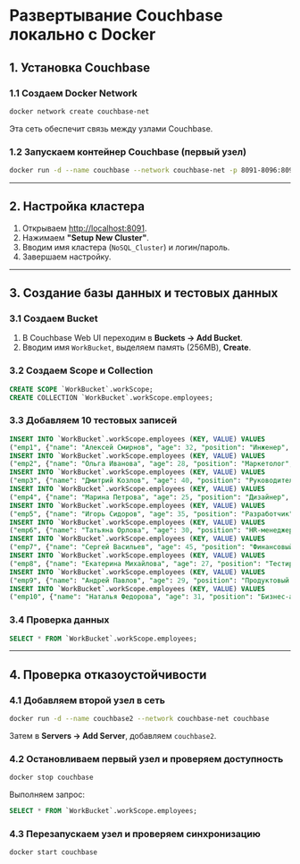 # Развертывание Couchbase локально с Docker

## 1. Установка Couchbase

### 1.1 Создаем Docker Network
```bash
docker network create couchbase-net
```
Эта сеть обеспечит связь между узлами Couchbase.

### 1.2 Запускаем контейнер Couchbase (первый узел)
```bash
docker run -d --name couchbase --network couchbase-net -p 8091-8096:8091-8096 -p 11210:11210 couchbase
```

---

## 2. Настройка кластера
1. Открываем [http://localhost:8091](http://localhost:8091).  
2. Нажимаем **"Setup New Cluster"**.  
3. Вводим имя кластера (`NoSQL_Cluster`) и логин/пароль.  
4. Завершаем настройку.  

---

## 3. Создание базы данных и тестовых данных

### 3.1 Создаем Bucket
1. В Couchbase Web UI переходим в **Buckets → Add Bucket**.  
2. Вводим имя `WorkBucket`, выделяем память (256MB), **Create**.  

### 3.2 Создаем Scope и Collection
```sql
CREATE SCOPE `WorkBucket`.workScope;  
CREATE COLLECTION `WorkBucket`.workScope.employees;
```

### 3.3 Добавляем 10 тестовых записей
```sql
INSERT INTO `WorkBucket`.workScope.employees (KEY, VALUE) VALUES 
("emp1", {"name": "Алексей Смирнов", "age": 32, "position": "Инженер", "city": "Москва"});
INSERT INTO `WorkBucket`.workScope.employees (KEY, VALUE) VALUES 
("emp2", {"name": "Ольга Иванова", "age": 28, "position": "Маркетолог", "city": "Санкт-Петербург"});
INSERT INTO `WorkBucket`.workScope.employees (KEY, VALUE) VALUES 
("emp3", {"name": "Дмитрий Козлов", "age": 40, "position": "Руководитель отдела", "city": "Екатеринбург"});
INSERT INTO `WorkBucket`.workScope.employees (KEY, VALUE) VALUES 
("emp4", {"name": "Марина Петрова", "age": 25, "position": "Дизайнер", "city": "Новосибирск"});
INSERT INTO `WorkBucket`.workScope.employees (KEY, VALUE) VALUES 
("emp5", {"name": "Игорь Сидоров", "age": 35, "position": "Разработчик", "city": "Казань"});
INSERT INTO `WorkBucket`.workScope.employees (KEY, VALUE) VALUES 
("emp6", {"name": "Татьяна Орлова", "age": 30, "position": "HR-менеджер", "city": "Ростов-на-Дону"});
INSERT INTO `WorkBucket`.workScope.employees (KEY, VALUE) VALUES 
("emp7", {"name": "Сергей Васильев", "age": 45, "position": "Финансовый аналитик", "city": "Челябинск"});
INSERT INTO `WorkBucket`.workScope.employees (KEY, VALUE) VALUES 
("emp8", {"name": "Екатерина Михайлова", "age": 27, "position": "Тестировщик", "city": "Омск"});
INSERT INTO `WorkBucket`.workScope.employees (KEY, VALUE) VALUES 
("emp9", {"name": "Андрей Павлов", "age": 29, "position": "Продуктовый менеджер", "city": "Уфа"});
INSERT INTO `WorkBucket`.workScope.employees (KEY, VALUE) VALUES 
("emp10", {"name": "Наталья Федорова", "age": 31, "position": "Бизнес-аналитик", "city": "Владивосток"});
```

### 3.4 Проверка данных
```sql
SELECT * FROM `WorkBucket`.workScope.employees;
```

---

## 4. Проверка отказоустойчивости

### 4.1 Добавляем второй узел в сеть
```bash
docker run -d --name couchbase2 --network couchbase-net couchbase
``` 

Затем в **Servers → Add Server**, добавляем `couchbase2`.  

### 4.2 Остановливаем первый узел и проверяем доступность
```bash
docker stop couchbase
```
Выполняем запрос:  
```sql
SELECT * FROM `WorkBucket`.workScope.employees;
```

### 4.3 Перезапускаем узел и проверяем синхронизацию
```bash
docker start couchbase
```
